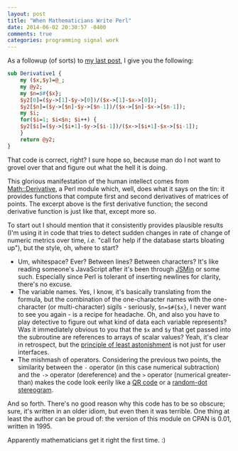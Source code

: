 ```yaml
---
layout: post
title: "When Mathematicians Write Perl"
date: 2014-06-02 20:30:57 -0400
comments: true
categories: programming signal work
---
```

As a followup (of sorts) to [my last post](http://someguyontheinter.net/blog/an-entirely-needless-obstruction/), I give you the following:

```perl
sub Derivative1 {
    my ($x,$y)=@_;
    my @y2;
    my $n=$#{$x};
    $y2[0]=($y->[1]-$y->[0])/($x->[1]-$x->[0]);
    $y2[$n]=($y->[$n]-$y->[$n-1])/($x->[$n]-$x->[$n-1]);
    my $i;
    for($i=1; $i<$n; $i++) {
	$y2[$i]=($y->[$i+1]-$y->[$i-1])/($x->[$i+1]-$x->[$i-1]);
    }
    return @y2;
}
```

That code is correct, right?  I sure hope so, because man do I not want to grovel over that and figure out what the hell it is doing.

This glorious manifestation of the human intellect comes from [Math::Derivative](http://search.cpan.org/dist/Math-Derivative), a Perl module which, well, does what it says on the tin: it provides functions that compute first and second derivatives of matrices of points.  The excerpt above is the first derivative function; the second derivative function is just like that, except more so.

To start out I should mention that it consistently provides plausible results (I'm using it in code that tries to detect sudden changes in rate of change of numeric metrics over time, _i.e._ "call for help if the database starts bloating up"), but the style, oh, where to start?

* Um, whitespace?  Ever?  Between lines?  Between characters?  It's like reading someone's JavaScript after it's been through [JSMin](http://www.crockford.com/javascript/jsmin.html) or some such.  Especially since Perl is tolerant of inserting newlines for clarity, there's no excuse.
* The variable names.  Yes, I know, it's basically translating from the formula, but the combination of the one-character names with the one-character (or multi-character) sigils - seriously, `$n=$#{$x}`, I never want to see you again - is a recipe for headache.  Oh, and also you have to play detective to figure out what kind of data each variable represents?  Was it immediately obvious to you that the `$x` and `$y` that get passed into the subroutine are references to arrays of scalar values?  Yeah, it's clear in retrospect, but the [principle of least astonishment](https://en.wikipedia.org/wiki/Principle_of_least_astonishment) is not just for user interfaces.
* The mishmash of operators.  Considering the previous two points, the similarity between the `-` operator (in this case numerical subtraction) and the `->` operator (dereference) and the `>` operator (numerical greater-than) makes the code look eerily like a [QR code](https://en.wikipedia.org/wiki/Qr_code) or a [random-dot stereogram](https://en.wikipedia.org/wiki/Random-dot_stereogram).

And so forth.  There's no good reason why this code has to be so obscure; sure, it's written in an older idiom, but even then it was terrible.  One thing at least the author can be proud of: the version of this module on CPAN is 0.01, written in 1995.

Apparently mathematicians get it right the first time. :)
